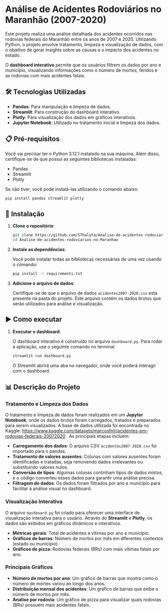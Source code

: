 # Análise de Acidentes Rodoviários no Maranhão (2007-2020)

Este projeto realiza uma análise detalhada dos acidentes ocorridos nas rodovias federais do Maranhão entre os anos de 2007 e 2020. Utilizando Python, o projeto envolve tratamento, limpeza e visualização de dados, com o objetivo de gerar insights sobre as causas e o impacto dos acidentes no estado.

O **dashboard interativo** permite que os usuários filtrem os dados por ano e município, visualizando informações como o número de mortos, feridos e as rodovias com mais acidentes fatais.

## 🛠️ Tecnologias Utilizadas

- **Pandas**: Para manipulação e limpeza de dados.
- **Streamlit**: Para construção do dashboard interativo.
- **Plotly**: Para visualização dos dados em gráficos interativos.
- **Jupyter Notebook**: Utilizado no tratamento inicial e limpeza dos dados.

## 📋 Pré-requisitos

Você vai precisar ter o Python 3.12.1 instalado na sua máquina. Além disso, certifique-se de que possui as seguintes bibliotecas instaladas:

- Pandas
- Streamlit
- Plotly

Se não tiver, você pode instalá-las utilizando o comando abaixo:

```bash
pip install pandas streamlit plotly
```

## 🚀 Instalação

1. **Clone o repositório**:

   ```bash
   git clone https://github.com/SThalyta/Analise-de-acidentes-rodoviarios-no-Maranhao.git
   cd Analise-de-acidentes-rodoviarios-no-Maranhao
   ```

2. **Instale as dependências**:

   Você pode instalar todas as bibliotecas necessárias de uma vez usando o comando:

   ```bash
   pip install -r requirements.txt
   ```

3. **Adicione o arquivo de dados**:

   Certifique-se de que o arquivo de dados `acidentes2007-2020.csv` está presente na pasta do projeto. Este arquivo contém os dados brutos que serão utilizados para análise e visualização.

## ▶️ Como executar

1. **Executar o dashboard**:

   O dashboard interativo é construído no arquivo `dashboard.py`. Para rodar a aplicação, use o seguinte comando no terminal:

   ```bash
   streamlit run dashboard.py
   ```

   O Streamlit abrirá uma aba no navegador, onde você poderá interagir com o dashboard.

## 📊 Descrição do Projeto

### Tratamento e Limpeza dos Dados

O tratamento e limpeza de dados foram realizados em um **Jupyter Notebook**, onde os dados brutos foram carregados, tratados e preparados para serem visualizados. A base de dados utilizada foi encontrada no Kaggle: https://www.kaggle.com/datasets/marcosfnlr/acidentes-em-rodovias-federais-20072020 . As principais etapas incluem:

- **Carregamento dos dados**: O arquivo CSV `acidentes2007-2020.csv` foi importado para o pandas.
- **Tratamento de valores ausentes**: Colunas com valores ausentes foram identificadas e tratadas, seja removendo dados irrelevantes ou substituindo valores nulos.
- **Conversão de tipos**: Algumas colunas continham tipos de dados mistos, e o código converteu esses dados para garantir uma análise precisa.
- **Filtragem de dados**: Os dados foram filtrados por ano e município para facilitar a análise visual no dashboard.

### Visualização Interativa

O arquivo `dashboard.py` foi criado para oferecer uma interface de visualização interativa para o usuário. Através do **Streamlit** e **Plotly**, os dados são exibidos em gráficos dinâmicos e interativos.

- **Métricas gerais**: Total de acidentes e vítimas por ano e município.
- **Gráficos de barras**: Número de mortos por mês em diferentes contextos (estado ou município).
- **Gráficos de pizza**: Rodovias federais (BRs) com mais vítimas fatais por ano.

### Principais Gráficos

- **Número de mortos por ano**: Um gráfico de barras que mostra como o número de mortes variou ao longo dos anos.
- **Distribuição mensal dos acidentes**: Um gráfico de barras que exibe o número de mortos por mês.
- **Análise por rodovia**: Um gráfico de pizza para visualizar quais rodovias (BRs) possuem mais acidentes fatais.
